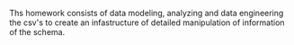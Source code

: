 Ths homework consists of data modeling, analyzing and data engineering the csv's to create an infastructure of detailed manipulation of information of the schema.  
